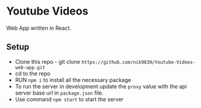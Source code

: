 # Youtube Videos

Web App written in React.

## Setup

 - Clone this repo - git clone `https://github.com/nik9839/Youtube-Videos-web-app.git`
 - cd to the repo
 - RUN `npm i` to install all the necessary package
 - To run the server in development update the `proxy` value with the api server base url in `package.json` file.
 - Use command `npm start` to start the server
